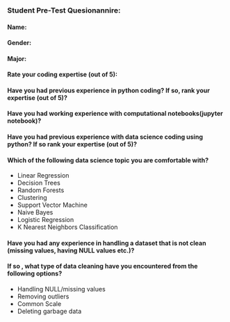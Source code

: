 ### Student Pre-Test Quesionannire:

#### Name: 
#### Gender:
#### Major:

#### Rate your coding expertise (out of 5):

#### Have you had previous experience in python coding? If so, rank your expertise (out of 5)?

#### Have you had working experience with computational notebooks(jupyter notebook)?

#### Have you had previous experience with data science coding using python? If so rank your expertise (out of 5)?

#### Which of the following data science topic you are comfortable with?
 - Linear Regression
 - Decision Trees
 - Random Forests 
 - Clustering
 - Support Vector Machine
 - Naive Bayes
 - Logistic Regression
 - K Nearest Neighbors Classification
 
#### Have you had any experience in handling a dataset that is not clean (missing values, having NULL values etc.)?


#### If so , what type of data cleaning have you encountered from the following options?

 - Handling NULL/missing values
 - Removing outliers
 - Common Scale
 - Deleting garbage data